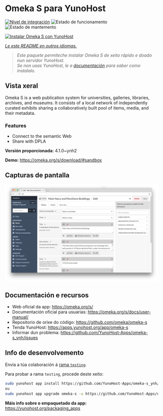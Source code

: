 <!--
NOTA: Este README foi creado automáticamente por <https://github.com/YunoHost/apps/tree/master/tools/readme_generator>
NON debe editarse manualmente.
-->

# Omeka S para YunoHost

[![Nivel de integración](https://dash.yunohost.org/integration/omeka-s.svg)](https://dash.yunohost.org/appci/app/omeka-s) ![Estado de funcionamento](https://ci-apps.yunohost.org/ci/badges/omeka-s.status.svg) ![Estado de mantemento](https://ci-apps.yunohost.org/ci/badges/omeka-s.maintain.svg)

[![Instalar Omeka S con YunoHost](https://install-app.yunohost.org/install-with-yunohost.svg)](https://install-app.yunohost.org/?app=omeka-s)

*[Le este README en outros idiomas.](./ALL_README.md)*

> *Este paquete permíteche instalar Omeka S de xeito rápido e doado nun servidor YunoHost.*  
> *Se non usas YunoHost, le a [documentación](https://yunohost.org/install) para saber como instalalo.*

## Vista xeral

Omeka S is a web publication system for universities, galleries, libraries, archives, and museums. It consists of a local network of independently curated exhibits sharing a collaboratively built pool of items, media, and their metadata.

### Features

- Connect to the semantic Web
- Share with DPLA

**Versión proporcionada:** 4.1.0~ynh2

**Demo:** <https://omeka.org/s/download/#sandbox>

## Capturas de pantalla

![Captura de pantalla de Omeka S](./doc/screenshots/omeka-s.png)

## Documentación e recursos

- Web oficial da app: <https://omeka.org/s/>
- Documentación oficial para usuarias: <https://omeka.org/s/docs/user-manual/>
- Repositorio de orixe do código: <https://github.com/omeka/omeka-s>
- Tenda YunoHost: <https://apps.yunohost.org/app/omeka-s>
- Informar dun problema: <https://github.com/YunoHost-Apps/omeka-s_ynh/issues>

## Info de desenvolvemento

Envía a túa colaboración á [rama `testing`](https://github.com/YunoHost-Apps/omeka-s_ynh/tree/testing).

Para probar a rama `testing`, procede deste xeito:

```bash
sudo yunohost app install https://github.com/YunoHost-Apps/omeka-s_ynh/tree/testing --debug
ou
sudo yunohost app upgrade omeka-s -u https://github.com/YunoHost-Apps/omeka-s_ynh/tree/testing --debug
```

**Máis info sobre o empaquetado da app:** <https://yunohost.org/packaging_apps>
